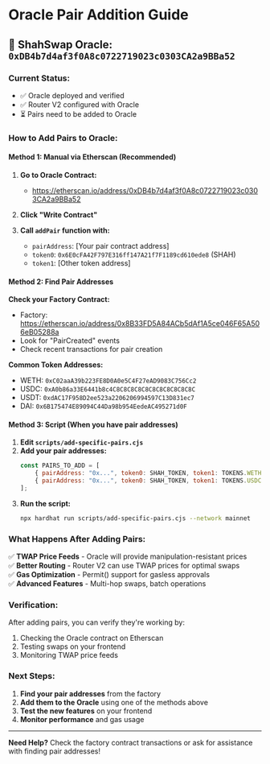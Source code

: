 # Oracle Pair Addition Guide

## 🎯 ShahSwap Oracle: `0xDB4b7d4af3f0A8c0722719023c0303CA2a9BBa52`

### **Current Status:**
- ✅ Oracle deployed and verified
- ✅ Router V2 configured with Oracle
- ⏳ Pairs need to be added to Oracle

### **How to Add Pairs to Oracle:**

#### **Method 1: Manual via Etherscan (Recommended)**

1. **Go to Oracle Contract:**
   - https://etherscan.io/address/0xDB4b7d4af3f0A8c0722719023c0303CA2a9BBa52

2. **Click "Write Contract"**

3. **Call `addPair` function with:**
   - `pairAddress`: [Your pair contract address]
   - `token0`: `0x6E0cFA42F797E316ff147A21f7F1189cd610ede8` (SHAH)
   - `token1`: [Other token address]

#### **Method 2: Find Pair Addresses**

**Check your Factory Contract:**
- Factory: https://etherscan.io/address/0x8B33FD5A84ACb5dAf1A5ce046F65A506eB05288a
- Look for "PairCreated" events
- Check recent transactions for pair creation

**Common Token Addresses:**
- WETH: `0xC02aaA39b223FE8D0A0e5C4F27eAD9083C756Cc2`
- USDC: `0xA0b86a33E6441b8c4C8C8C8C8C8C8C8C8C8C8C8C`
- USDT: `0xdAC17F958D2ee523a2206206994597C13D831ec7`
- DAI: `0x6B175474E89094C44Da98b954EedeAC495271d0F`

#### **Method 3: Script (When you have pair addresses)**

1. **Edit `scripts/add-specific-pairs.cjs`**
2. **Add your pair addresses:**
   ```javascript
   const PAIRS_TO_ADD = [
       { pairAddress: "0x...", token0: SHAH_TOKEN, token1: TOKENS.WETH, name: "SHAH-ETH" },
       { pairAddress: "0x...", token0: SHAH_TOKEN, token1: TOKENS.USDC, name: "SHAH-USDC" },
   ];
   ```
3. **Run the script:**
   ```bash
   npx hardhat run scripts/add-specific-pairs.cjs --network mainnet
   ```

### **What Happens After Adding Pairs:**

✅ **TWAP Price Feeds** - Oracle will provide manipulation-resistant prices  
✅ **Better Routing** - Router V2 can use TWAP prices for optimal swaps  
✅ **Gas Optimization** - Permit() support for gasless approvals  
✅ **Advanced Features** - Multi-hop swaps, batch operations  

### **Verification:**

After adding pairs, you can verify they're working by:
1. Checking the Oracle contract on Etherscan
2. Testing swaps on your frontend
3. Monitoring TWAP price feeds

### **Next Steps:**

1. **Find your pair addresses** from the factory
2. **Add them to the Oracle** using one of the methods above
3. **Test the new features** on your frontend
4. **Monitor performance** and gas usage

---

**Need Help?** Check the factory contract transactions or ask for assistance with finding pair addresses!

